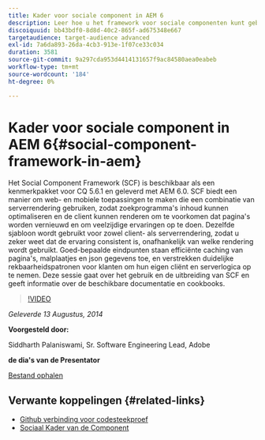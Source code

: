 ```yaml
---
title: Kader voor sociale component in AEM 6
description: Leer hoe u het framework voor sociale componenten kunt gebruiken en uitbreiden in AEM 6. Informatie over de beschikbare documentatie en cookies.
discoiquuid: bb43bdf0-8d8d-40c2-865f-ad675348e667
targetaudience: target-audience advanced
exl-id: 7a6da893-26da-4cb3-913e-1f07ce33c034
duration: 3581
source-git-commit: 9a297cda953d4414131657f9ac84580aea0eabeb
workflow-type: tm+mt
source-wordcount: '184'
ht-degree: 0%

---
```


# Kader voor sociale component in AEM 6{#social-component-framework-in-aem}

Het Social Component Framework (SCF) is beschikbaar als een kenmerkpakket voor CQ 5.6.1 en geleverd met AEM 6.0. SCF biedt een manier om web- en mobiele toepassingen te maken die een combinatie van serverrendering gebruiken, zodat zoekprogramma&#39;s inhoud kunnen optimaliseren en de client kunnen renderen om te voorkomen dat pagina&#39;s worden vernieuwd en om veelzijdige ervaringen op te doen. Dezelfde sjabloon wordt gebruikt voor zowel client- als serverrendering, zodat u zeker weet dat de ervaring consistent is, onafhankelijk van welke rendering wordt gebruikt. Goed-bepaalde eindpunten staan efficiënte caching van pagina&#39;s, malplaatjes en json gegevens toe, en verstrekken duidelijke rekbaarheidspatronen voor klanten om hun eigen cliënt en serverlogica op te nemen. Deze sessie gaat over het gebruik en de uitbreiding van SCF en geeft informatie over de beschikbare documentatie en cookbooks.

>[!VIDEO](https://video.tv.adobe.com/v/19464/?quality=9)

*Geleverde 13 Augustus, 2014*

**Voorgesteld door:**

Siddharth Palaniswami, Sr. Software Engineering Lead, Adobe

**de dia&#39;s van de Presentator**

[Bestand ophalen](assets/scf-gems.pdf)

## Verwante koppelingen {#related-links}

* [ Github verbinding voor codesteekproef ](https://github.com/Adobe-Marketing-Cloud/aem-scf-sample-components-extension)
* [ Sociaal Kader van de Component ](https://docs.adobe.com/content/docs/en/aem/6-0/develop/social-communities/scf.html)

